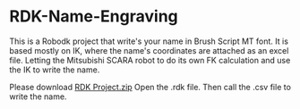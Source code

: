 # RDK-Name-Engraving
This is a Robodk project that write's your name in Brush Script MT font. It is based mostly on IK, where the name's coordinates are attached as an excel file. Letting the Mitsubishi SCARA robot to do its own FK calculation and use the IK to write the name.

Please download [RDK Project.zip](https://github.com/HassanBoufares2/RDK-Name-Engraving/files/7876724/RDK.Project.zip)
Open the .rdk file.
Then call the .csv file to write the name.
